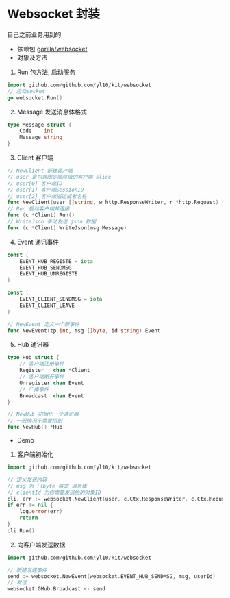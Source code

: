 # Websocket 封装
自己之前业务用到的

- 依赖包 [gorilla/websocket](https://github.com/gorilla/websocket)
- 对象及方法
1. Run 包方法, 启动服务
```go
import github.com/github.com/yl10/kit/websocket
// 启动socket
go websocket.Run()
```

2. Message 发送消息体格式
```go
type Message struct {
	Code    int
	Message string
}
```

3. Client 客户端
```go
// NewClient 新建客户端
// user 是包含固定顺序值的客户端 slice
// user[0] 客户端ID
// user[1] 客户端SessionID
// user[2] 客户端描述或者名称
func NewClient(user []string, w http.ResponseWriter, r *http.Request) (*Client, error)
// Run 启动客户端并连接
func (c *Client) Run()
// WriteJson 手动发送 json 数据
func (c *Client) WriteJson(msg Message)
```

4. Event 通讯事件
```go
const (
	EVENT_HUB_REGISTE = iota
	EVENT_HUB_SENDMSG
	EVENT_HUB_UNREGISTE
)

const (
	EVENT_CLIENT_SENDMSG = iota
	EVENT_CLIENT_LEAVE
)

// NewEvent 定义一个新事件
func NewEvent(tp int, msg []byte, id string) Event
```

5. Hub  通讯器
```go
type Hub struct {
    // 客户端注册事件
	Register   chan *Client
    // 客户端断开事件
	Unregister chan Event
    // 广播事件
	Broadcast  chan Event
}

// NewHub 初始化一个通讯器
// 一般情况不需要用到
func NewHub() *Hub
```


- Demo
1. 客户端初始化
```go
import github.com/github.com/yl10/kit/websocket

// 定义发送内容
// msg 为 []byte 格式 消息体
// clientId 为你需要发送给的对象ID
cli, err := websocket.NewClient(user, c.Ctx.ResponseWriter, c.Ctx.Request)
if err != nil {
    log.error(err)
    return
}
cli.Run()
```

2. 向客户端发送数据
```go
import github.com/github.com/yl10/kit/websocket

// 新建发送事件
send := websocket.NewEvent(websocket.EVENT_HUB_SENDMSG, msg, userId)
// 发送
websocket.GHub.Broadcast <- send
```

